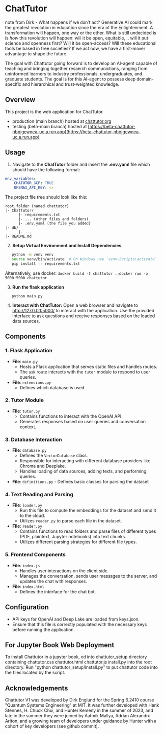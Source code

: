 # ChatTutor

note from Dirk - What happens if we don’t act? Generative AI could mark the greatest revolution in education since the era of the Enlightenment. A transformation will happen, one way or the other.  What is still undecided is is *how* this revolution will happen: will it be open, equitable, .. will it put science and openness first? Will it be open-access? Will these educational tools be based in free societies?  If we act now, we have a first-mover advantage to shape the future. 

The goal with Chattutor going forward is to develop an AI-agent capable of teaching and bringing together resaerch communictions, ranging from uninformed learners to industry professionals, undergraduates, and graduate students. The goal is for this AI-agent to possess deep domain-specific and hierarchical and trust-weighted knowledge. 

## Overview
This project is the web application for ChatTutor.

- production (main branch) hosted at [chattutor.org](https://chattutor.org)
- testing (beta-main branch) hosted at [https://beta-chattutor-nbqjgewnea-uc.a.run.app](https://beta-chattutor-nbqjgewnea-uc.a.run.app)

## Usage

1. Navigate to the **ChatTutor** folder and insert the **.env.yaml** file which should
have the following format:

```yaml
env_variables:
    CHATUTOR_GCP: TRUE
    OPENAI_API_KEY: <>
```

The project file tree should look like this:

```
root_folder (named chattutor)
|- ChatTutor/
      |- requirements.txt
      |- ... (other files and folders)
      |- .env.yaml (the file you added)
|- db/
      |- ...
|- README.md
```

2. **Setup Virtual Environment and Install Dependencies**
```sh
   python -m venv venv
   source venv/bin/activate  # On Windows use `venv\Scripts\activate`
   pip install -r requirements.txt
```
Alternatively, use docker:
```docker build -t chattutor .;docker run -p 5000:5000 chattutor```

3. **Run the flask application**
```
   python main.py
```

4. **Interact with ChatTutor:**
Open a web browser and navigate to http://127.0.0.1:5000/ to interact with the application. Use the provided interface to ask questions and receive responses based on the loaded data sources.

## Components

### 1. **Flask Application**
   - **File**: `main.py`
     - Hosts a Flask application that serves static files and handles routes.
     - The `ask` route interacts with the `tutor` module to respond to user queries.
   - **File**: `extensions.py`
     - Defines which database is used


### 2. **Tutor Module**
   - **File**: `tutor.py`
     - Contains functions to interact with the OpenAI API.
     - Generates responses based on user queries and conversation context.


### 3. **Database Interaction**
   - **File**: `database.py`
     - Defines the `VectorDatabase` class.
     - Responsible for interacting with different database providers like Chroma and Deeplake.
     - Handles loading of data sources, adding texts, and performing queries.
   -  **File**: `definitions.py`
     - Defines basic classes for parsing the dataset


### 4. **Text Reading and Parsing**
   - **File**: `loader.py`
     - Run this file to compute the embeddings for the dataset and send it to the cloud.
     - Utilizes `reader.py` to parse each file in the dataset.
   - **File**: `reader.py`
     - Contains functions to read folders and parse files of different types (PDF, plaintext, Jupyter notebooks) into text chunks.
     - Utilizes different parsing strategies for different file types.


### 5. **Frontend Components**
   - **File**: `index.js`
     - Handles user interactions on the client side.
     - Manages the conversation, sends user messages to the server, and updates the chat with responses.
 - **File**: `index.html`
     - Defines the interface for the chat bot.

## Configuration
- API keys for OpenAI and Deep Lake are loaded from keys.json.
- Ensure that this file is correctly populated with the necessary keys before running the application.

## For Jupyter Book Web Deployment

To install Chattutor in a jupyter book, cd into chattutor_setup directory containing chattutor.css	chattutor.html	chattutor.js	install.py into the root directory. Run  "python chattutor_setup/install.py" to put chattutor code into the files located by the script. 

## Acknowledgements
Chattutor V1 was developed by Dirk Englund for the Spring 6.2410 course "Quantum Systems Engineering" at MIT.  It was further developed with Hank Stennes, H. Chuck Choi, and Hunter Kemeny in the summer of 2023, and late in the summer they were joined by Aatmik Mallya, Adrian Alexandru Ariton, and a growing team of developers under guidance by Hunter with a cohort of key developers (see github commit).
